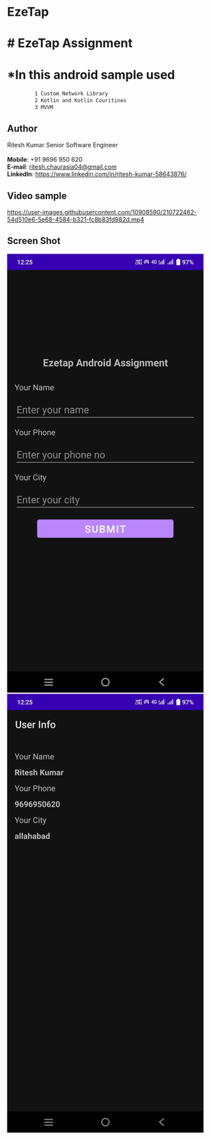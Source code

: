# EzeTap 

# # EzeTap Assignment
  # *In this android sample used
             1 Custom Network Library
             2 Kotlin and Kotlin Couritines
             3 MVVM
   
  ## Author
  
  Ritesh Kumar 
  Senior Software Engineer  
  <br>
  **Mobile**: +91 9696 950 620  
  **E-mail**: ritesh.chaurasia04@gmail.com  
  **LinkedIn**: https://www.linkedin.com/in/ritesh-kumar-58643876/

## Video sample
https://user-images.githubusercontent.com/10908590/210722462-54d510e6-5e68-4584-b321-fc8b83fd982d.mp4


   ## Screen Shot
  ![Alt text](https://github.com/RiteshKk/EzeTap/blob/master/WhatsApp%20Image%202023-01-05%20at%2012.25.56%20PM%20(1).jpeg?raw=true "Home Screen")
  ![Alt text](https://github.com/RiteshKk/EzeTap/blob/master/WhatsApp%20Image%202023-01-05%20at%2012.25.56%20PM.jpeg?raw=true "User Info Screen")
 

